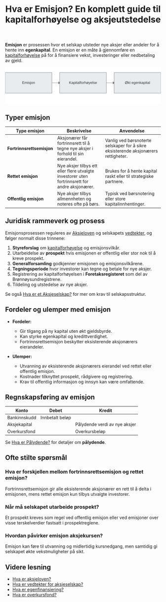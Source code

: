 ﻿---
title: "Hva er Emisjon? En komplett guide til kapitalforhøyelse og aksjeutstedelse"
seoTitle: "Hva er Emisjon? En komplett guide til kapitalforhøyelse og aksjeutstedelse"
description: '**Emisjon** er prosessen hvor et selskap utsteder nye aksjer eller andeler for å hente inn **egenkapital**. En emisjon er en måte å gjennomføre en [kapitalf...'
---

**Emisjon** er prosessen hvor et selskap utsteder nye aksjer eller andeler for å hente inn **egenkapital**. En emisjon er en måte å gjennomføre en [kapitalforhøyelse](/blogs/regnskap/kapitalforhoyelse "Kapitalforhøyelse: Metoder og Regnskapsføring") på for å finansiere vekst, investeringer eller nedbetaling av gjeld.

![Emisjon Oversikt](emisjon-oversikt.svg)

## Typer emisjon

| Type emisjon               | Beskrivelse                                                          | Anvendelse                                                                 |
|----------------------------|----------------------------------------------------------------------|-----------------------------------------------------------------------------|
| **Fortrinnsrettsemisjon**  | Aksjonærer får fortrinnsrett til å tegne nye aksjer i forhold til sin eierandel.        | Vanlig ved børsnoterte selskaper for å sikre eksisterende aksjonærers rettigheter. |
| **Rettet emisjon**         | Nye aksjer tilbys ett eller flere utvalgte investorer uten fortrinnsrett for andre aksjonærer. | Brukes for å hente kapital raskt eller til strategiske partnere.                |
| **Offentlig emisjon**      | Nye aksjer tilbys allmennheten og noteres ofte på børs.                            | Typisk ved børsnotering eller store kapitalinnhentinger.                  |

## Juridisk rammeverk og prosess

Emisjonsprosessen reguleres av [Aksjeloven](/blogs/regnskap/hva-er-aksjeloven "Hva er Aksjeloven? Regler for Aksjeselskaper i Norge") og selskapets [vedtekter](/blogs/regnskap/hva-er-vedtekter-for-aksjeselskap "Hva er Vedtekter for Aksjeselskap? Krav og Innhold"), og følger normalt disse trinnene:

1. **Styreforslag** om [kapitalforhøyelse](/blogs/regnskap/kapitalforhoyelse "Kapitalforhøyelse: Metoder og Regnskapsføring") og emisjonsvilkår.
2. Utarbeidelse av **prospekt** hvis emisjonen er offentlig eller stor nok til å kreve prospekt.
3. **Generalforsamling** godkjenner emisjonen og emisjonsvilkårene.
4. **Tegningsperiode** hvor investorer kan tegne og betale for nye aksjer.
5. Registrering av kapitalforhøyelsen i **Foretaksregisteret** som del av Brønnøysundregistrene.
6. Tildeling og utstedelse av nye aksjer.

Se også [Hva er et Aksjeselskap?](/blogs/regnskap/hva-er-et-aksjeselskap "Hva er et Aksjeselskap? Komplett Guide til Selskapsformen") for mer om krav til selskapsstruktur.

## Fordeler og ulemper med emisjon

- **Fordeler:**  
  - Gir tilgang på ny kapital uten økt gjeldsbyrde.  
  - Kan styrke egenkapital og kredittverdighet.  
  - Fortrinnsrettsemisjon beskytter eksisterende aksjonærers eierandeler.  

- **Ulemper:**  
  - Utvanning av eksisterende aksjonærers eierandel ved rettet eller offentlig emisjon.  
  - Kostnader tilknyttet prospekt, rådgivere og registrering.  
  - Krav til offentlig informasjon og innsyn kan være omfattende.  

## Regnskapsføring av emisjon

| Konto             | Debet             | Kredit                         |
|-------------------|-------------------|--------------------------------|
| Bankinnskudd      | Innbetalt beløp   |                                |
| Aksjekapital      |                   | Pålydende verdi av nye aksjer |
| Overkursfond      |                   | Overkursbeløp                 |

Se [Hva er Pålydende?](/blogs/regnskap/palydende "Hva er Pålydende? Guide til pålydende verdi") for detaljer om **pålydende**.

## Ofte stilte spørsmål

### Hva er forskjellen mellom fortrinnsrettsemisjon og rettet emisjon?

Fortrinnsrettsemisjon gir alle eksisterende aksjonærer en rett til å delta i emisjonen, mens rettet emisjon kun tilbys utvalgte investorer.

### Når må selskapet utarbeide prospekt?

Et prospekt kreves som regel ved offentlig emisjon eller ved emisjoner over visse terskelverdier fastsatt i prospektreglene.

### Hvordan påvirker emisjon aksjekursen?

Emisjon kan føre til utvanning og midlertidig kursnedgang, men samtidig gi selskapet økte vekstmuligheter på sikt.

## Videre lesning

- [Hva er aksjeloven?](/blogs/regnskap/hva-er-aksjeloven "Hva er Aksjeloven? Regler for Aksjeselskaper i Norge")
- [Hva er vedtekter for aksjeselskap?](/blogs/regnskap/hva-er-vedtekter-for-aksjeselskap "Hva er Vedtekter for Aksjeselskap? Krav og Innhold")
- [Hva er egenfinansiering?](/blogs/regnskap/hva-er-egenfinansiering "Hva er Egenfinansiering? Komplett guide til egenkapitalfinansiering")
- [Hva er overkursfond?](/blogs/regnskap/hva-er-overkursfond "Hva er Overkursfond? Guide til overkurs ved kapitalforhøyelse")











